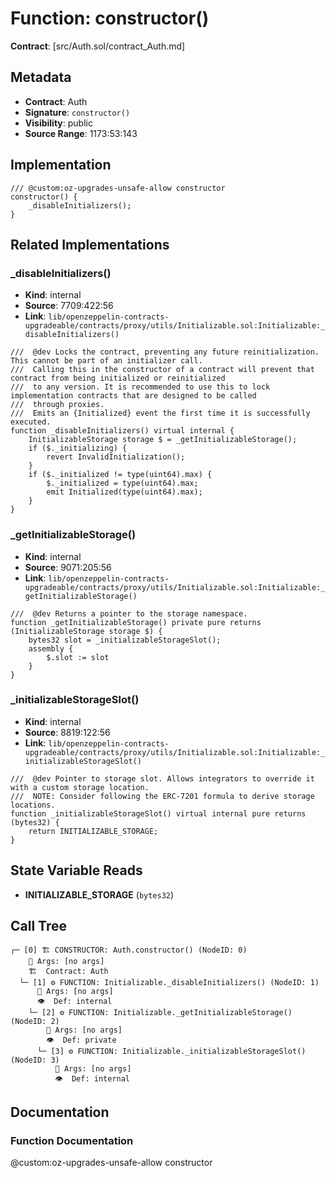 # Function: constructor()

**Contract**: [src/Auth.sol/contract_Auth.md]

## Metadata

- **Contract**: Auth
- **Signature**: `constructor()`
- **Visibility**: public
- **Source Range**: 1173:53:143

## Implementation

```solidity
/// @custom:oz-upgrades-unsafe-allow constructor
constructor() {
    _disableInitializers();
}
```

## Related Implementations

### _disableInitializers()

- **Kind**: internal
- **Source**: 7709:422:56
- **Link**: `lib/openzeppelin-contracts-upgradeable/contracts/proxy/utils/Initializable.sol:Initializable:_disableInitializers()`

```solidity
///  @dev Locks the contract, preventing any future reinitialization. This cannot be part of an initializer call.
///  Calling this in the constructor of a contract will prevent that contract from being initialized or reinitialized
///  to any version. It is recommended to use this to lock implementation contracts that are designed to be called
///  through proxies.
///  Emits an {Initialized} event the first time it is successfully executed.
function _disableInitializers() virtual internal {
    InitializableStorage storage $ = _getInitializableStorage();
    if ($._initializing) {
        revert InvalidInitialization();
    }
    if ($._initialized != type(uint64).max) {
        $._initialized = type(uint64).max;
        emit Initialized(type(uint64).max);
    }
}
```

### _getInitializableStorage()

- **Kind**: internal
- **Source**: 9071:205:56
- **Link**: `lib/openzeppelin-contracts-upgradeable/contracts/proxy/utils/Initializable.sol:Initializable:_getInitializableStorage()`

```solidity
///  @dev Returns a pointer to the storage namespace.
function _getInitializableStorage() private pure returns (InitializableStorage storage $) {
    bytes32 slot = _initializableStorageSlot();
    assembly {
        $.slot := slot
    }
}
```

### _initializableStorageSlot()

- **Kind**: internal
- **Source**: 8819:122:56
- **Link**: `lib/openzeppelin-contracts-upgradeable/contracts/proxy/utils/Initializable.sol:Initializable:_initializableStorageSlot()`

```solidity
///  @dev Pointer to storage slot. Allows integrators to override it with a custom storage location.
///  NOTE: Consider following the ERC-7201 formula to derive storage locations.
function _initializableStorageSlot() virtual internal pure returns (bytes32) {
    return INITIALIZABLE_STORAGE;
}
```

## State Variable Reads

- **INITIALIZABLE_STORAGE** (`bytes32`)

## Call Tree

```
┌─ [0] 🏗️ CONSTRUCTOR: Auth.constructor() (NodeID: 0)
    💬 Args: [no args]
    🏗️  Contract: Auth
  └─ [1] ⚙️ FUNCTION: Initializable._disableInitializers() (NodeID: 1)
      💬 Args: [no args]
      👁️  Def: internal
    └─ [2] ⚙️ FUNCTION: Initializable._getInitializableStorage() (NodeID: 2)
        💬 Args: [no args]
        👁️  Def: private
      └─ [3] ⚙️ FUNCTION: Initializable._initializableStorageSlot() (NodeID: 3)
          💬 Args: [no args]
          👁️  Def: internal
```

## Documentation

### Function Documentation

@custom:oz-upgrades-unsafe-allow constructor
